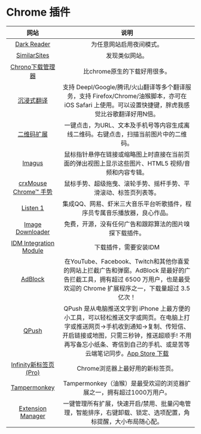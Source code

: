 # Chrome 插件

|网站|说明|
|:---:|:---:|
|[Dark Reader](https://chrome.google.com/webstore/detail/dark-reader/eimadpbcbfnmbkopoojfekhnkhdbieeh)|为任意网站启用夜间模式。
|[SimilarSites](https://chrome.google.com/webstore/detail/similar-sites-discover-re/necpbmbhhdiplmfhmjicabdeighkndkn/related)|发现类似网站。
|[ Chrono下载管理器](https://chrome.google.com/webstore/detail/chrono-download-manager/mciiogijehkdemklbdcbfkefimifhecn/related)|比chrome原生的下载好用很多。
|[沉浸式翻译](https://chrome.google.com/webstore/detail/immersive-translate/bpoadfkcbjbfhfodiogcnhhhpibjhbnh)|支持 Deepl/Google/腾讯/火山翻译等多个翻译服务，支持 Firefox/Chrome/油猴脚本，亦可在 iOS Safari 上使用。可以设置快捷键，胖虎我感觉比谷歌翻译好用N倍。
|[二维码扩展](https://chrome.google.com/webstore/detail/the-qr-extension/dochhbdlcilmpbijaboholgkcgpljdpi)|一键点击，为URL、文本及手机号等内容生成离线二维码。右键点击，扫描当前图片中的二维码。
|[Imagus](https://chrome.google.com/webstore/detail/imagus/immpkjjlgappgfkkfieppnmlhakdmaab)|鼠标指针悬停在链接或缩略图上时直接在当前页面的弹出视图上显示这些图片、HTML5 视频/音频和内容专辑。
|[crxMouse Chrome™ 手势](https://chrome.google.com/webstore/detail/crxmouse-chrome-gestures/jlgkpaicikihijadgifklkbpdajbkhjo)|鼠标手势、超级拖曳、滚轮手势、摇杆手势、平滑滚动、标签页列表等。
|[Listen 1](https://codeload.github.com/listen1/listen1_chrome_extension/zip/refs/tags/v2.27.0)|集成QQ、网易、虾米三大音乐平台听歌插件，程序员专属音乐播放器，良心作品。
|[Image Downloader](https://chrome.google.com/webstore/detail/image-downloader/cnpniohnfphhjihaiiggeabnkjhpaldj)|免费，开源，没有任何广告和跟踪算法的图片嗅探下载插件。
|[IDM Integration Module](https://chrome.google.com/webstore/detail/idm-integration-module/ngpampappnmepgilojfohadhhmbhlaek)|下载插件，需要安装IDM
|[ AdBlock](https://chrome.google.com/webstore/detail/adblock-%E2%80%94-best-ad-blocker/gighmmpiobklfepjocnamgkkbiglidom)|在YouTube、Facebook、Twitch和其他你喜爱的网站上拦截广告和弹窗。AdBlock 是最好的广告拦截工具，拥有超过 6500 万用户，也是最受欢迎的 Chrome 扩展程序之一，下载量超过 3.5 亿次！
|[ QPush](https://chrome.google.com/webstore/detail/qpush-push-text-and-links/eccidpbmllnjfhhnjhaaopeeldnlokbi)|QPush 是从电脑推送文字到 iPhone 上最方便的小工具，可以轻松推送文字或网页。在电脑上打字或推送网页→手机收到通知→复制、传短信、开启链接或地图，只需三秒钟，推送超顺手! 不用再写备忘小纸条、寄信到自己的手机、或是苦等云端笔记同步。[App Store 下载](https://apps.apple.com/cn/app/qpush-%E5%BF%AB%E6%8E%A8-%E4%BB%8E%E7%94%B5%E8%84%91%E5%88%B0%E6%89%8B%E6%9C%BA%E6%9C%80%E6%96%B9%E4%BE%BF%E7%9A%84%E6%96%87%E5%AD%97%E6%8E%A8%E9%80%81%E5%B7%A5%E5%85%B7/id776837597)
|[Infinity新标签页(Pro)](https://chrome.google.com/webstore/detail/infinity-new-tab-pro/nnnkddnnlpamobajfibfdgfnbcnkgngh)|Chrome浏览器上最好用的新标签页。
|[Tampermonkey](https://chrome.google.com/webstore/detail/tampermonkey/dhdgffkkebhmkfjojejmpbldmpobfkfo)|Tampermonkey（油猴）是最受欢迎的浏览器扩展之一，拥有超过1000万用户。
|[Extension Manager](https://chrome.google.com/webstore/detail/extension-manager/gjldcdngmdknpinoemndlidpcabkggco)|一键管理所有扩展，快速开启/禁用、批量闪电管理，智能排序，右键卸载、锁定、选项配置，角标提醒，大小布局随心配。